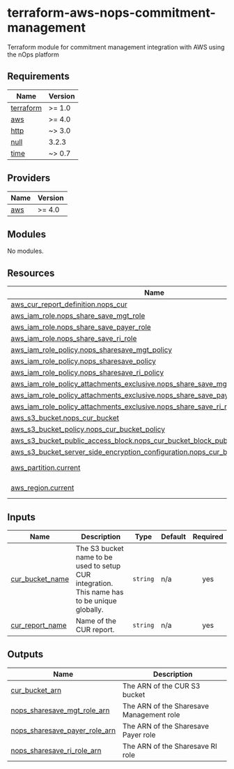 # terraform-aws-nops-commitment-management
Terraform module for commitment management integration with AWS using the nOps platform

<!-- BEGIN_TF_DOCS -->
## Requirements

| Name | Version |
|------|---------|
| <a name="requirement_terraform"></a> [terraform](#requirement\_terraform) | >= 1.0 |
| <a name="requirement_aws"></a> [aws](#requirement\_aws) | >= 4.0 |
| <a name="requirement_http"></a> [http](#requirement\_http) | ~> 3.0 |
| <a name="requirement_null"></a> [null](#requirement\_null) | 3.2.3 |
| <a name="requirement_time"></a> [time](#requirement\_time) | ~> 0.7 |

## Providers

| Name | Version |
|------|---------|
| <a name="provider_aws"></a> [aws](#provider\_aws) | >= 4.0 |

## Modules

No modules.

## Resources

| Name | Type |
|------|------|
| [aws_cur_report_definition.nops_cur](https://registry.terraform.io/providers/hashicorp/aws/latest/docs/resources/cur_report_definition) | resource |
| [aws_iam_role.nops_share_save_mgt_role](https://registry.terraform.io/providers/hashicorp/aws/latest/docs/resources/iam_role) | resource |
| [aws_iam_role.nops_share_save_payer_role](https://registry.terraform.io/providers/hashicorp/aws/latest/docs/resources/iam_role) | resource |
| [aws_iam_role.nops_share_save_ri_role](https://registry.terraform.io/providers/hashicorp/aws/latest/docs/resources/iam_role) | resource |
| [aws_iam_role_policy.nops_sharesave_mgt_policy](https://registry.terraform.io/providers/hashicorp/aws/latest/docs/resources/iam_role_policy) | resource |
| [aws_iam_role_policy.nops_sharesave_policy](https://registry.terraform.io/providers/hashicorp/aws/latest/docs/resources/iam_role_policy) | resource |
| [aws_iam_role_policy.nops_sharesave_ri_policy](https://registry.terraform.io/providers/hashicorp/aws/latest/docs/resources/iam_role_policy) | resource |
| [aws_iam_role_policy_attachments_exclusive.nops_share_save_mgt_managed_policies](https://registry.terraform.io/providers/hashicorp/aws/latest/docs/resources/iam_role_policy_attachments_exclusive) | resource |
| [aws_iam_role_policy_attachments_exclusive.nops_share_save_payer_managed_policies](https://registry.terraform.io/providers/hashicorp/aws/latest/docs/resources/iam_role_policy_attachments_exclusive) | resource |
| [aws_iam_role_policy_attachments_exclusive.nops_share_save_ri_managed_policies](https://registry.terraform.io/providers/hashicorp/aws/latest/docs/resources/iam_role_policy_attachments_exclusive) | resource |
| [aws_s3_bucket.nops_cur_bucket](https://registry.terraform.io/providers/hashicorp/aws/latest/docs/resources/s3_bucket) | resource |
| [aws_s3_bucket_policy.nops_cur_bucket_policy](https://registry.terraform.io/providers/hashicorp/aws/latest/docs/resources/s3_bucket_policy) | resource |
| [aws_s3_bucket_public_access_block.nops_cur_bucket_block_public_access](https://registry.terraform.io/providers/hashicorp/aws/latest/docs/resources/s3_bucket_public_access_block) | resource |
| [aws_s3_bucket_server_side_encryption_configuration.nops_cur_bucket_encryption](https://registry.terraform.io/providers/hashicorp/aws/latest/docs/resources/s3_bucket_server_side_encryption_configuration) | resource |
| [aws_partition.current](https://registry.terraform.io/providers/hashicorp/aws/latest/docs/data-sources/partition) | data source |
| [aws_region.current](https://registry.terraform.io/providers/hashicorp/aws/latest/docs/data-sources/region) | data source |

## Inputs

| Name | Description | Type | Default | Required |
|------|-------------|------|---------|:--------:|
| <a name="input_cur_bucket_name"></a> [cur\_bucket\_name](#input\_cur\_bucket\_name) | The S3 bucket name to be used to setup CUR integration. This name has to be unique globally. | `string` | n/a | yes |
| <a name="input_cur_report_name"></a> [cur\_report\_name](#input\_cur\_report\_name) | Name of the CUR report. | `string` | n/a | yes |

## Outputs

| Name | Description |
|------|-------------|
| <a name="output_cur_bucket_arn"></a> [cur\_bucket\_arn](#output\_cur\_bucket\_arn) | The ARN of the CUR S3 bucket |
| <a name="output_nops_sharesave_mgt_role_arn"></a> [nops\_sharesave\_mgt\_role\_arn](#output\_nops\_sharesave\_mgt\_role\_arn) | The ARN of the Sharesave Management role |
| <a name="output_nops_sharesave_payer_role_arn"></a> [nops\_sharesave\_payer\_role\_arn](#output\_nops\_sharesave\_payer\_role\_arn) | The ARN of the Sharesave Payer role |
| <a name="output_nops_sharesave_ri_role_arn"></a> [nops\_sharesave\_ri\_role\_arn](#output\_nops\_sharesave\_ri\_role\_arn) | The ARN of the Sharesave RI role |
<!-- END_TF_DOCS -->
